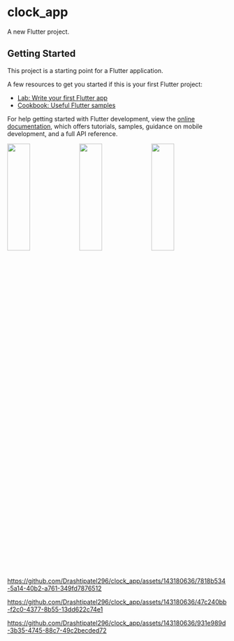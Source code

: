 # clock_app

A new Flutter project.

## Getting Started

This project is a starting point for a Flutter application.

A few resources to get you started if this is your first Flutter project:

- [Lab: Write your first Flutter app](https://docs.flutter.dev/get-started/codelab)
- [Cookbook: Useful Flutter samples](https://docs.flutter.dev/cookbook)

For help getting started with Flutter development, view the
[online documentation](https://docs.flutter.dev/), which offers tutorials,
samples, guidance on mobile development, and a full API reference.

<img src="https://github.com/Drashtipatel296/clock_app/assets/143180636/c8be0f74-f3ca-47bc-996c-302542670f1e" height=25%, width=32%>
<img src="https://github.com/Drashtipatel296/clock_app/assets/143180636/a6e27b90-c922-4d4f-97d1-610892b0cdd7" height=25%, width=32%>
<img src="https://github.com/Drashtipatel296/clock_app/assets/143180636/043494ce-4c5f-465d-af11-7ede7698be77" height=25%, width=32%>





https://github.com/Drashtipatel296/clock_app/assets/143180636/7818b534-5a14-40b2-a761-349fd7876512

https://github.com/Drashtipatel296/clock_app/assets/143180636/47c240bb-f2c0-4377-8b55-13dd622c74e1

https://github.com/Drashtipatel296/clock_app/assets/143180636/931e989d-3b35-4745-88c7-49c2becded72



